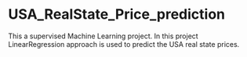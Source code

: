 # USA_RealState_Price_prediction
This a supervised Machine Learning project. In this project LinearRegression approach is used to predict the USA real state prices.
